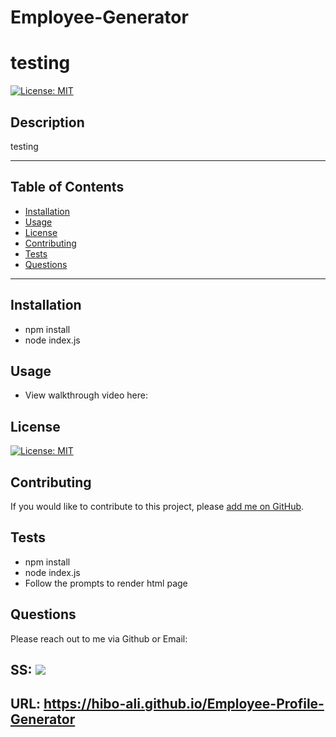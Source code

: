 # Employee-Generator


# testing
[![License: MIT](https://img.shields.io/badge/License-MIT-yellow.svg)](https://opensource.org/licenses/MIT)
## Description
testing
***
## Table of Contents
* [Installation](#installation)
* [Usage](#usage)
* [License](#license)
* [Contributing](#contributing)
* [Tests](#tests)
* [Questions](#questions)
***
## Installation
* npm install
* node index.js




## Usage
* View walkthrough video here:

## License
[![License: MIT](https://img.shields.io/badge/License-MIT-yellow.svg)](https://opensource.org/licenses/MIT)
## Contributing
If you would like to contribute to this project, please [add me on GitHub](https://github.com/hibo-ali).
## Tests
* npm install
* node index.js
* Follow the prompts to render html page
## Questions
Please reach out to me via Github or Email:



## SS: ![]("assets/images/team-profile-ss")

## URL: https://hibo-ali.github.io/Employee-Profile-Generator